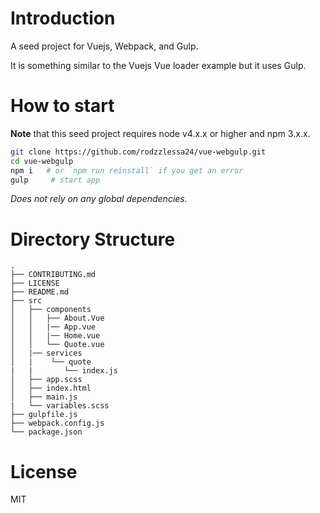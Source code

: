 # Introduction

A seed project for Vuejs, Webpack, and Gulp.

It is something similar to the Vuejs Vue loader example but it uses Gulp.

# How to start

**Note** that this seed project requires node v4.x.x or higher and npm 3.x.x.

```bash
git clone https://github.com/rodzzlessa24/vue-webgulp.git
cd vue-webgulp
npm i   # or `npm run reinstall` if you get an error
gulp     # start app
```
_Does not rely on any global dependencies._

# Directory Structure

```
.
├── CONTRIBUTING.md
├── LICENSE
├── README.md
├── src
│   ├── components
│   │   ├── About.Vue
│   │   |── App.vue
│   │   |── Home.vue
│   │   └── Quote.vue
│   |── services
│   |    └── quote
|   |       └── index.js
│   ├── app.scss
│   ├── index.html
│   ├── main.js
|   └── variables.scss
├── gulpfile.js
├── webpack.config.js
└── package.json
```

# License

MIT

